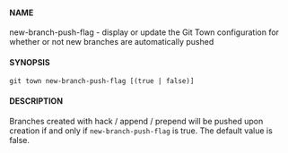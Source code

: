 #### NAME

new-branch-push-flag - display or update the Git Town configuration for whether or not new branches are automatically pushed

#### SYNOPSIS

```
git town new-branch-push-flag [(true | false)]
```

#### DESCRIPTION

Branches created with hack / append / prepend will be pushed upon creation if and only if `new-branch-push-flag` is true. The default value is false.
